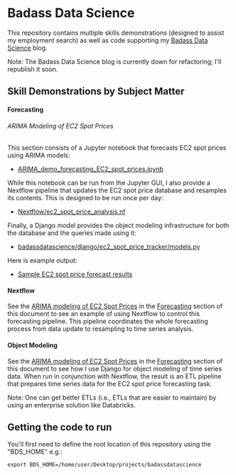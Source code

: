 # <a name="top-badass-data-science-repository"></a>Badass Data Science

This repository contains multiple skills demonstrations (designed to assist my employment search) as well as code supporting my [Badass Data Science](https://badassdatascience.com) blog.

Note: The Badass Data Science blog is currently down for refactoring; I'll republish it soon.

## Skill Demonstrations by Subject Matter

#### <a name="forecasting" target="_blank"></a>Forecasting

###### <a name="forecasting-ARIMA-ec2-spot-prices" target="_blank"></a>ARIMA Modeling of EC2 Spot Prices

This section consists of a Jupyter notebook that forecasts EC2 spot prices using ARIMA models:

- <a name="arima-ec2-spot-prices" target="_blank" href="badassdatascience/forecasting/ARIMA/ARIMA_demo_forecasting_EC2_spot_prices.ipynb">ARIMA_demo_forecasting_EC2_spot_prices.ipynb</a>

While this notebook can be run from the Jupyter GUI, I also provide a Nextflow pipeline that updates the EC2 spot price database and resamples its contents. This is designed to be run once per day:

- [Nextflow/ec2_spot_price_analysis.nf](Nextflow/ec2_spot_price_analysis.nf)

Finally, a Django model provides the object modeling infrastructure for both the database and the queries made using it:

- [badassdatascience/django/ec2_spot_price_tracker/models.py](badassdatascience/django/ec2_spot_price_tracker/models.py)

Here is example output:
- [Sample EC2 spot price forecast results](Nextflow/saved_output_examples/ec2_spot_price_analysis/NEXTFLOW_OUTPUT_ARIMA_demo_forecasting_EC2_spot_prices_2025-01-07.ipynb)

#### <a name="nextflow"></a>Nextflow

See the [ARIMA modeling of EC2 Spot Prices](#forecasting-ARIMA-ec2-spot-prices) in the [Forecasting](#forecasting) section of this document to see an example of using Nextflow to control this forecasting pipeline. This pipeline coordinates the whole forecasting process from data update to resampling to time series analysis.

#### <a name="object-modeling-django"></a>Object Modeling

See the [ARIMA modeling of EC2 Spot Prices](#forecasting-ARIMA-ec2-spot-prices) in the [Forecasting](#forecasting) section of this document to see how I use Django for object modeling of time series data. When run in conjunction with Nextflow, the result is an ETL pipeline that prepares time series data for the EC2 spot price forecasting task.

Note: One can get better ETLs (i.e., ETLs that are easier to maintain) by using an enterprise solution like Databricks.

## <a name="getting-the-code-to-run"></a>Getting the code to run

You'll first need to define the root location of this repository using the "BDS_HOME" e.g.:

```
export BDS_HOME=/home/user/Desktop/projects/badassdatascience
```


